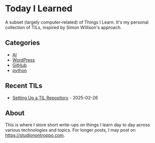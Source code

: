 # Today I Learned

A subset (largely computer-related) of Things I Learn. It's my personal collection of TILs, inspired by Simon Willison's approach.

<!-- index starts -->
## Categories
* [AI](/AI)
* [WordPress](/wordpress)
* [GitHub](/github)
* [python](/python)

## Recent TILs
* [Setting Up a TIL Repository](/github/setting-up-til-repository.md) - 2025-02-26
<!-- index ends -->

## About

This is where I store short write-ups on things I learn day to day across various technologies and topics. For longer posts, I may post on https://studionontroppo.com.
